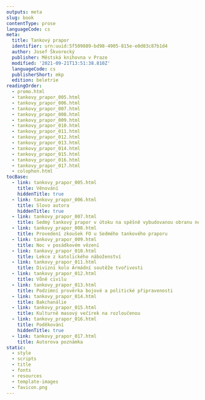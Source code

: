 ```yaml
---
outputs: meta
slug: book
contentType: prose
languageCode: cs
meta:
  title: Tankový prapor
  identifier: urn:uuid:5f509889-bd98-4905-815e-e0d03c87b1d4
  author: Josef Škvorecký
  publisher: Městská knihovna v Praze
  modified: '2021-09-21T13:51:38.810Z'
  languageCode: cs
  publisherShort: mkp
  edition: beletrie
readingOrder:
  - promo.html
  - tankovy_prapor_005.html
  - tankovy_prapor_006.html
  - tankovy_prapor_007.html
  - tankovy_prapor_008.html
  - tankovy_prapor_009.html
  - tankovy_prapor_010.html
  - tankovy_prapor_011.html
  - tankovy_prapor_012.html
  - tankovy_prapor_013.html
  - tankovy_prapor_014.html
  - tankovy_prapor_015.html
  - tankovy_prapor_016.html
  - tankovy_prapor_017.html
  - colophon.html
tocBase:
  - link: tankovy_prapor_005.html
    title: Věnování
    hiddenTitle: true
  - link: tankovy_prapor_006.html
    title: Slovo autora
    hiddenTitle: true
  - link: tankovy_prapor_007.html
    title: Sedmý tankový prapor v útoku na spěšně vybudovanou obranu nepřítele
  - link: tankovy_prapor_008.html
    title: Provedení zkoušek FO u Sedmého tankového praporu
  - link: tankovy_prapor_009.html
    title: Noc v posádkovém vězení
  - link: tankovy_prapor_010.html
    title: Lekce z katolického náboženství
  - link: tankovy_prapor_011.html
    title: Divizní kolo Armádní soutěže tvořivosti
  - link: tankovy_prapor_012.html
    title: Vůně civilu
  - link: tankovy_prapor_013.html
    title: Podzimní prověrka bojové a politické připravenosti
  - link: tankovy_prapor_014.html
    title: Bakchanálie
  - link: tankovy_prapor_015.html
    title: Kulturně masový večírek na rozloučenou
  - link: tankovy_prapor_016.html
    title: Poděkování
    hiddenTitle: true
  - link: tankovy_prapor_017.html
    title: Autorova poznámka
static:
  - style
  - scripts
  - title
  - fonts
  - resources
  - template-images
  - favicon.png
---
```


